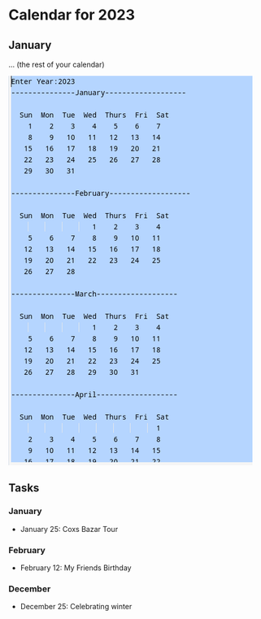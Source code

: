 # Calendar for 2023

## January

... (the rest of your calendar)

![Calendar](calender.png)

## Tasks

### January

- January 25: Coxs Bazar Tour

### February

- February 12: My Friends Birthday

### December

- December 25: Celebrating winter
